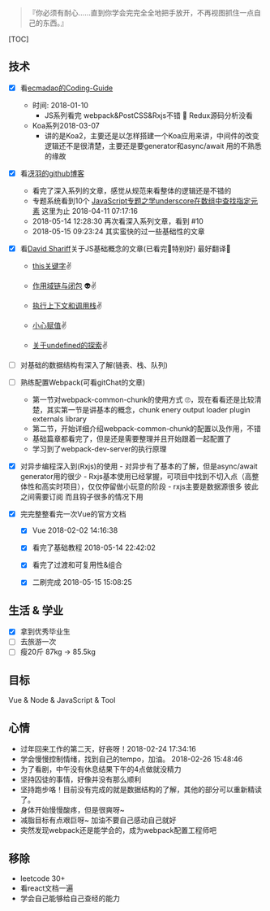 > 『你必须有耐心……直到你学会完完全全地把手放开，不再视图抓住一点自己的东西。』

[TOC]



## 技术

- [x] 看[ecmadao的Coding-Guide](https://github.com/ecmadao/Coding-Guide#%E7%AE%97%E6%B3%95--ml)
  - 时间: 2018-01-10  
    - JS系列看完  webpack&PostCSS&Rxjs不错  🤩 Redux源码分析没看
  - Koa系列2018-03-07
    - 讲的是Koa2，主要还是以怎样搭建一个Koa应用来讲，中间件的改变逻辑还不是很清楚，主要还是要generator和async/await 用的不熟悉的缘故
- [x] 看[冴羽的github博客](https://github.com/mqyqingfeng/Blog)
  - 看完了深入系列的文章，感觉从规范来看整体的逻辑还是不错的
  - 专题系统看到10个 [JavaScript专题之学underscore在数组中查找指定元素](https://github.com/mqyqingfeng/Blog/issues/37) 这里为止 2018-04-11 07:17:16
  - 2018-05-14 12:28:30   再次看深入系列文章，看到 #10
  - 2018-05-15 09:23:24  其实蛮快的过一些基础性的文章
- [x] 看[David Shariff](http://davidshariff.com/blog/)关于JS基础概念的文章(已看完🤯特别好)   最好翻译😬

  - [this关键字](http://davidshariff.com/blog/javascript-this-keyword/)✌️


  - [作用域链与闭包](http://davidshariff.com/blog/javascript-scope-chain-and-closures/) 👽✌️
  - [执行上下文和调用栈](http://davidshariff.com/blog/what-is-the-execution-context-in-javascript/)✌️
  - [小心赋值](http://davidshariff.com/blog/chaining-variable-assignments-in-javascript-words-of-caution/)✌️
  - [关于undefined的探索](http://davidshariff.com/blog/javascripts-undefined-explored/)✌️

- [ ] 对基础的数据结构有深入了解(链表、栈、队列)
- [ ] 熟练配置Webpack(可看gitChat的文章)
  - 第一节对webpack-common-chunk的使用方式 🙄，现在看看还是比较清楚，其实第一节是讲基本的概念，chunk enery output loader plugin externals library
  - 第二节，开始详细介绍webpack-common-chunk的配置以及作用，不错
  - 基础篇章都看完了，但是还是需要整理并且开始跟着一起配置了
  - 学习到了webpack-dev-server的执行原理
- [x] 对异步编程深入到(Rxjs)的使用
      - 对异步有了基本的了解，但是async/await generator用的很少
      - Rxjs基本使用已经掌握，可项目中找到不切入点（高整体性和高实时项目），仅仅停留做小玩意的阶段
      - rxjs主要是数据源很多 彼此之间需要订阅 而且钩子很多的情况下用
- [x] 完完整整看完一次Vue的官方文档
  - [x] Vue   2018-02-02 14:16:38
  - [x] 看完了基础教程 2018-05-14 22:42:02
  - [x] 看完了过渡和可复用性&组合
  - [x] 二刷完成 2018-05-15 15:08:25


## 生活 & 学业

- [x] 拿到优秀毕业生
- [ ] 去旅游一次
- [ ] 瘦20斤 87kg  -> 85.5kg

## 目标
Vue & Node & JavaScript & Tool



## 心情
- 过年回来工作的第二天，好丧呀！2018-02-24 17:34:16
- 学会慢慢控制情绪，找到自己的tempo，加油。 2018-02-26 15:48:46
- 为了看剧，中午没有休息结果下午的4点做就没精力
- 坚持囚徒的事情，好像并没有那么顺利
- 坚持跑步咯！目前没有完成的就是数据结构的了解，其他的部分可以重新精读了。
- 身体开始慢慢酸疼，但是很爽呀~
- 减脂目标有点艰巨呀~ 加油不要自己感动自己就好
- 突然发现webpack还是能学会的，成为webpack配置工程师吧




## 移除

-  leetcode 30+
- 看react文档一遍
- 学会自己能够给自己查经的能力